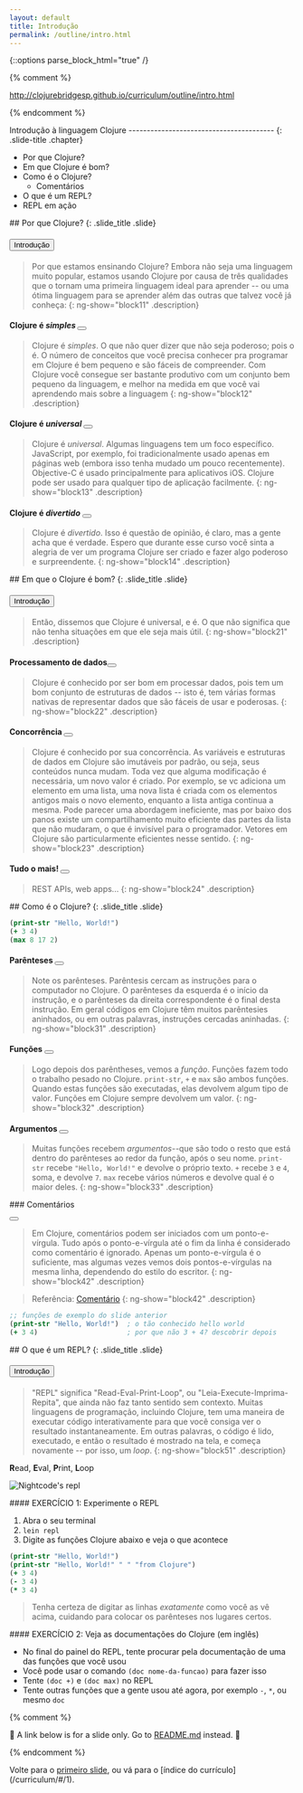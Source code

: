 ```yaml
---
layout: default
title: Introdução
permalink: /outline/intro.html
---
```


{::options parse_block_html="true" /}

{% comment %}

http://clojurebridgesp.github.io/curriculum/outline/intro.html

{% endcomment %}

<section>
Introdução à linguagem Clojure
----------------------------------------
{: .slide-title .chapter}

* Por que Clojure?
* Em que Clojure é bom?
* Como é o Clojure?
    - Comentários
* O que é um REPL?
* REPL em ação
</section>

<section ng-controller="NarrativeController">
## Por que Clojure?
{: .slide_title .slide}

#### <button class="link" ng-model="block11" ng-click="block11=!block11">Introdução</button>

> Por que estamos ensinando Clojure?
> Embora não seja uma linguagem muito popular, estamos usando Clojure por causa de três qualidades
> que o tornam uma primeira linguagem ideal para aprender -- ou uma ótima linguagem para se aprender
> além das outras que talvez você já conheça:
{: ng-show="block11" .description}

#### Clojure é _simples_ <button class="link" ng-bind-html="details" ng-model="block12" ng-click="block12=!block12"></button>

> Clojure é _simples_. O que não quer dizer que não seja poderoso; pois o é. O
> número de conceitos que você precisa conhecer pra programar em Clojure é bem 
> pequeno e são fáceis de compreender. Com Clojure você consegue ser bastante
> produtivo com um conjunto bem pequeno da linguagem, e melhor na medida em que
> você vai aprendendo mais sobre a linguagem
{: ng-show="block12" .description}

#### Clojure é _universal_ <button class="link" ng-bind-html="details" ng-model="block13" ng-click="block13=!block13"></button>

> Clojure é _universal_. Algumas linguagens tem um foco específico.
> JavaScript, por exemplo, foi tradicionalmente usado apenas em páginas web
> (embora isso tenha mudado um pouco recentemente). Objective-C é usado
> principalmente para aplicativos iOS. Clojure pode ser usado para qualquer
> tipo de aplicação facilmente.
{: ng-show="block13" .description}

#### Clojure é _divertido_ <button class="link" ng-bind-html="details" ng-model="block14" ng-click="block14=!block14"></button>

> Clojure é _divertido_. Isso é questão de opinião, é claro, mas a
> gente acha que é verdade. Espero que durante esse curso você sinta
> a alegria de ver um programa Clojure ser criado e fazer algo poderoso
> e surpreendente.
{: ng-show="block14" .description}
</section>

<section ng-controller="NarrativeController">
## Em que o Clojure é bom?
{: .slide_title .slide}

#### <button class="link" ng-model="block21" ng-click="block21=!block21">Introdução</button>

> Então, dissemos que Clojure é universal, e é. O que não significa que
> não tenha situações em que ele seja mais útil.
{: ng-show="block21" .description}

#### Processamento de dados<button class="link" ng-bind-html="details" ng-model="block22" ng-click="block22=!block22"></button>

> Clojure é conhecido por ser bom em processar dados, pois tem um bom 
> conjunto de estruturas de dados -- isto é, tem várias formas nativas
> de representar dados que são fáceis de usar e poderosas.
{: ng-show="block22" .description}

#### Concorrência <button class="link" ng-bind-html="details" ng-model="block23" ng-click="block23=!block23"></button>

> Clojure é conhecido por sua concorrência.
> As variáveis e estruturas de dados em Clojure são imutáveis por padrão, ou seja, seus conteúdos nunca mudam.
> Toda vez que alguma modificação é necessária, um novo valor é criado. Por exemplo, se vc adiciona um elemento
> em uma lista, uma nova lista é criada com os elementos antigos mais o novo elemento, enquanto a lista antiga 
> continua a mesma. Pode parecer uma abordagem ineficiente, mas por baixo dos panos existe um compartilhamento 
> muito eficiente das partes da lista que não mudaram, o que é invisível para o programador. Vetores em Clojure
> são particularmente eficientes nesse sentido.
{: ng-show="block23" .description}

#### Tudo o mais! <button class="link" ng-bind-html="details" ng-model="block24" ng-click="block24=!block24"></button>

> REST APIs, web apps...
{: ng-show="block24" .description}
</section>

<section ng-controller="NarrativeController">
## Como é o Clojure?
{: .slide_title .slide}

```clojure
(print-str "Hello, World!")
(+ 3 4)
(max 8 17 2)
```

#### Parênteses <button class="link" ng-bind-html="details" ng-model="block31" ng-click="block31=!block31"></button>

> Note os parênteses. Parêntesis cercam as instruções para o computador no Clojure.
> O parênteses da esquerda é o início da instrução, e o parênteses da direita correspondente
> é o final desta instrução. Em geral códigos em Clojure têm muitos parêntesies aninhados, ou 
> em outras palavras, instruções cercadas aninhadas.
{: ng-show="block31" .description}

#### Funções <button class="link" ng-bind-html="details" ng-model="block32" ng-click="block32=!block32"></button>

> Logo depois dos parêntheses, vemos a _função_.
> Funções fazem todo o trabalho pesado no Clojure.
> `print-str`, `+` e `max` são ambos funções.
> Quando estas funções são executadas, elas devolvem algum tipo de valor.
> Funções em Clojure sempre devolvem um valor.
{: ng-show="block32" .description}

#### Argumentos <button class="link" ng-bind-html="details" ng-model="block33" ng-click="block33=!block33"></button>

> Muitas funções recebem _argumentos_--que são todo o resto que está dentro
> do parênteses ao redor da função, após o seu nome. 
> `print-str` recebe `"Hello, World!"` e devolve o próprio texto.
> `+` recebe `3` e `4`, soma, e devolve `7`.
> `max` recebe vários números e devolve qual é o maior deles.
{: ng-show="block33" .description}
</section>

<section ng-controller="NarrativeController">
### Comentários

<button class="link" ng-bind-html="details" ng-model="block42" ng-click="block42=!block42"></button>

> Em Clojure, comentários podem ser iniciados com um ponto-e-vírgula. Tudo
> após o ponto-e-vírgula até o fim da linha é considerado como comentário
> é ignorado. Apenas um ponto-e-vírgula é o suficiente, mas algumas vezes
> vemos dois pontos-e-vírgulas na mesma linha, dependendo do estilo do escritor.
{: ng-show="block42" .description}

> Referência: [Comentário](http://clojurebridge.github.io/community-docs/docs/clojure/comment/)
{: ng-show="block42" .description}

```clojure
;; funções de exemplo do slide anterior
(print-str "Hello, World!")  ; o tão conhecido hello world
(+ 3 4)                      ; por que não 3 + 4? descobrir depois
```
</section>

<section>
## O que é um REPL?
{: .slide_title .slide}

#### <button class="link" ng-model="block51" ng-click="block51=!block51">Introdução</button>

> "REPL" significa "Read-Eval-Print-Loop", ou "Leia-Execute-Imprima-Repita",
> que ainda não faz tanto sentido sem contexto. Muitas linguagens de programação,
> incluindo Clojure, tem uma maneira de executar código interativamente para que
> você consiga ver o resultado instantaneamente. Em outras palavras, o código é lido,
> executado, e então o resultado é mostrado na tela, e começa novamente -- por isso, um _loop_.
{: ng-show="block51" .description}

**R**ead, **E**val, **P**rint, **L**oop

![Nightcode's repl](img/repl.png)

</section>

<section>
#### EXERCÍCIO 1: Experimente o REPL

1. Abra o seu terminal
2. `lein repl`
3. Digite as funções Clojure abaixo e veja o que acontece

```clojure
(print-str "Hello, World!")
(print-str "Hello, World!" " " "from Clojure")
(+ 3 4)
(- 3 4)
(* 3 4)
```

> Tenha certeza de digitar as linhas <em>exatamente</em> como você as vê acima,
> cuidando para colocar os parênteses nos lugares certos.
</section>

<section>
#### EXERCÍCIO 2: Veja as documentações do Clojure (em inglês)

* No final do painel do REPL, tente procurar pela documentação de uma das funções que você usou
* Você pode usar o comando `(doc nome-da-funcao)` para fazer isso
* Tente `(doc +)` e `(doc max)` no REPL
* Tente outras funções que a gente usou até agora, por exemplo `-`, `*`, ou mesmo `doc`
</section>

{% comment %}

:star2: A link below is for a slide only. Go to [README.md](../README.md)
instead. :star2:

{% endcomment %}

<section>
Volte para o <a href="javascript:;" onClick="Reveal.slide(1);">primeiro slide</a>,
ou vá para o [índice do currículo](/curriculum/#/1).
</section>

